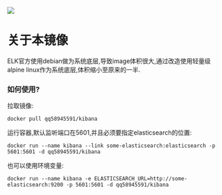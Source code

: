 [![](https://images.microbadger.com/badges/image/qq58945591/kibana.svg)](https://microbadger.com/images/qq58945591/kibana "Get your own image badge on microbadger.com")
# 关于本镜像

ELK官方使用debian做为系统底层,导致image体积很大,通过改造使用轻量级alpine linux作为系统底层,体积缩小至原来的一半.

### 如何使用?

拉取镜像:

```
docker pull qq58945591/kibana
```

运行容器,默认监听端口在5601,并且必须要指定elasticsearch的位置:

```
docker run --name kibana --link some-elasticsearch:elasticsearch -p 5601:5601 -d qq58945591/kibana
```

也可以使用环境变量:

```
docker run --name kibana -e ELASTICSEARCH_URL=http://some-elasticsearch:9200 -p 5601:5601 -d qq58945591/kibana
```
